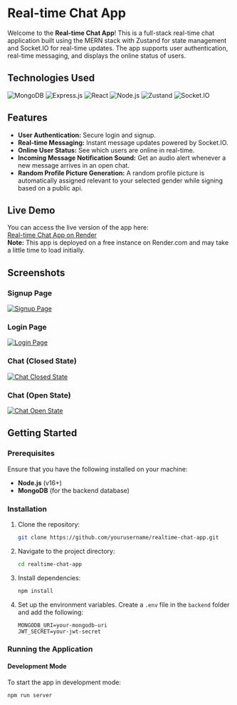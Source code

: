 # Real-time Chat App

Welcome to the **Real-time Chat App**! This is a full-stack real-time chat application built using the MERN stack with Zustand for state management and Socket.IO for real-time updates. The app supports user authentication, real-time messaging, and displays the online status of users.

## Technologies Used

![MongoDB](https://img.shields.io/badge/-MongoDB-47A248?style=for-the-badge&logo=mongodb&logoColor=white)
![Express.js](https://img.shields.io/badge/-Express.js-000000?style=for-the-badge&logo=express&logoColor=white)
![React](https://img.shields.io/badge/-React-61DAFB?style=for-the-badge&logo=react&logoColor=black)
![Node.js](https://img.shields.io/badge/-Node.js-339933?style=for-the-badge&logo=node.js&logoColor=white)
![Zustand](https://img.shields.io/badge/-Zustand-orange?style=for-the-badge)
![Socket.IO](https://img.shields.io/badge/-Socket.IO-010101?style=for-the-badge&logo=socket.io)

## Features

- **User Authentication:** Secure login and signup.
- **Real-time Messaging:** Instant message updates powered by Socket.IO.
- **Online User Status:** See which users are online in real-time.
- **Incoming Message Notification Sound:** Get an audio alert whenever a new message arrives in an open chat.
- **Random Profile Picture Generation:** A random profile picture is automatically assigned relevant to your selected gender while signing based on a public api.

## Live Demo

You can access the live version of the app here:  
[Real-time Chat App on Render](https://chat-app-q94o.onrender.com/)  
**Note:** This app is deployed on a free instance on Render.com and may take a little time to load initially.


## Screenshots
### Signup Page
[![Signup Page](https://i.postimg.cc/Vk63LhP0/Screenshot-from-2024-10-11-15-41-08.png)](https://postimg.cc/SJBZgDsm)

### Login Page
[![Login Page](https://i.postimg.cc/tJTzt3g7/Screenshot-from-2024-10-11-15-41-03.png)](https://postimg.cc/ygM97Scz)

### Chat (Closed State)
[![Chat Closed State](https://i.postimg.cc/5yZkXQNT/Screenshot-from-2024-10-11-15-32-28.png)](https://postimg.cc/p5JB7TjJ)

### Chat (Open State)
[![Chat Open State](https://i.postimg.cc/FKSLgfpN/Screenshot-from-2024-10-11-15-33-32.png)](https://postimg.cc/xk0891B4)


## Getting Started

### Prerequisites
Ensure that you have the following installed on your machine:
- **Node.js** (v16+)
- **MongoDB** (for the backend database)

### Installation

1. Clone the repository:
    ```bash
    git clone https://github.com/yourusername/realtime-chat-app.git
    ```

2. Navigate to the project directory:
    ```bash
    cd realtime-chat-app
    ```

3. Install dependencies:
    ```bash
    npm install
    ```

4. Set up the environment variables. Create a `.env` file in the `backend` folder and add the following:
    ```
    MONGODB_URI=your-mongodb-uri
    JWT_SECRET=your-jwt-secret
    ```

### Running the Application

#### Development Mode

To start the app in development mode:

```bash
npm run server
